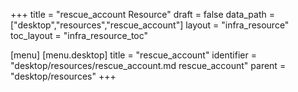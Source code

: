 +++
title = "rescue_account Resource"
draft = false
data_path = ["desktop","resources","rescue_account"]
layout = "infra_resource"
toc_layout = "infra_resource_toc"

[menu]
  [menu.desktop]
    title = "rescue_account"
    identifier = "desktop/resources/rescue_account.md rescue_account"
    parent = "desktop/resources"
+++

<!-- The contents of this page are automatically generated from the rescue_account.yaml file in the data/desktop/resources directory. -->
